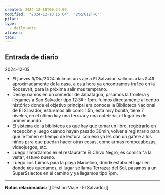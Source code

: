 ```yaml
---
created: 2024-12-10T00:24:09
modified: '"2024-12-10 15:04", "2tc/G12T+6"'
pilar: 
type:
  - daily-note
aliases: 
tags: 
---
```


## Entrada de diario 
2024-12-05

- El jueves 5/Dic/2024 hicimos un viaje a El Salvador, salimos a las 5:45 aproximadamente de la casa, a esta hora ya encontramos trafico en la Roosevelt, para la próxima salir mas temprano..
- Desayunamos en un comedor de Jalpatagua, pasamos la frontera y llegamos a San Salvador tipo 12:30 - 1pm. fuimos directamente al centro histórico donde el objetivo principal era conocer la Biblioteca Nacional de El Salvador, estuvimos allí como 1.5h, esta muy bonita, tiene 7 niveles, en el ultimo hay una terraza y una cafeteria, el lugar es de primer mundo. 
- El sistema de la biblioteca es que hay que tomar un libro, registrarlo en recepción y luego cuando hayan pasado 30min, volver a registrarlo para que le tomen el tiempo de lectura, con eso ya les dan un gafete a los niños para que puedan hacer otras cosas, como armas rompecabezas, videojuegos, etc.
- Luego almorzamos en el restaurante El Chivo Negro, es comida "a la vista", estuvo bueno.
- Luego nos fuimos para la playa Marcelino, donde estaba el lugar en donde nos quedamos, el lugar se llama Terrazas del Sol, pasamos a un SuperSelectos en el camino y ya llegamos tipo 7pm.

---
**Notas relacionadas:**
[[Destino Viaje - El Salvador]]


